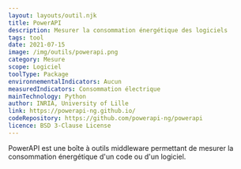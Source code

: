 ```yaml
---
layout: layouts/outil.njk
title: PowerAPI
description: Mesurer la consommation énergétique des logiciels
tags: tool
date: 2021-07-15
image: /img/outils/powerapi.png
category: Mesure
scope: Logiciel
toolType: Package
environnementalIndicators: Aucun
measuredIndicators: Consommation électrique
mainTechnology: Python
author: INRIA, University of Lille
link: https://powerapi-ng.github.io/
codeRepository: https://github.com/powerapi-ng/powerapi
licence: BSD 3-Clause License
---
```


PowerAPI est une boîte à outils middleware permettant de mesurer la consommation énergétique d'un code ou d'un logiciel.